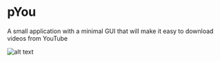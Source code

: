 # pYou

A small application with a minimal GUI that will make it easy to download videos from YouTube

![alt text](https://github.com/davy1ex/pYou/blob/master/images/Screenshot_2.png)
